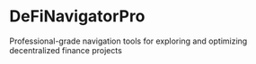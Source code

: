 # DeFiNavigatorPro
Professional-grade navigation tools for exploring and optimizing decentralized finance projects
